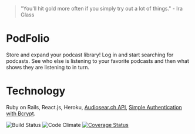 > "You'll hit gold more often if you simply try out a lot of things." - Ira Glass

# PodFolio
Store and expand your podcast library! Log in and start searching for podcasts. See who else is listening to your favorite podcasts and then what shows they are listening to in turn.

# Technology
Ruby on Rails, React.js, Heroku, [Audiosear.ch API](https://www.audiosear.ch/), [Simple Authentication with Bcrypt](https://gist.github.com/thebucknerlife/10090014).

![Build Status](https://codeship.com/projects/17d55450-5821-0135-2323-26004f53ac16/status?branch=master)
![Code Climate](https://codeclimate.com/github/LukeRafferty/PodFolio.png)
[![Coverage Status](https://coveralls.io/repos/github/LukeRafferty/PodFolio/badge.svg?branch=master)](https://coveralls.io/github/LukeRafferty/PodFolio?branch=master)
